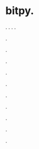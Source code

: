 # bitpy.
.
.
.
.












.






















































.
























.



























.

















































































.































































.































































































.















.


































































.









































































.

